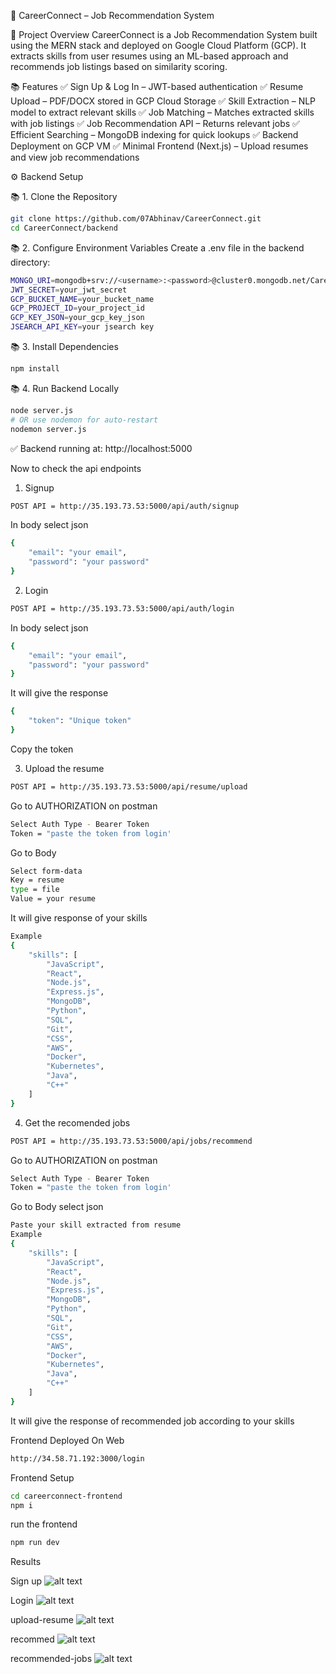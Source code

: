 🚀 CareerConnect – Job Recommendation System

🎯 Project Overview
CareerConnect is a Job Recommendation System built using the MERN stack and deployed on Google Cloud Platform (GCP). It extracts skills from user resumes using an ML-based approach and recommends job listings based on similarity scoring.

📚 Features
✅ Sign Up & Log In – JWT-based authentication
✅ Resume Upload – PDF/DOCX stored in GCP Cloud Storage
✅ Skill Extraction – NLP model to extract relevant skills
✅ Job Matching – Matches extracted skills with job listings
✅ Job Recommendation API – Returns relevant jobs
✅ Efficient Searching – MongoDB indexing for quick lookups
✅ Backend Deployment on GCP VM
✅ Minimal Frontend (Next.js) – Upload resumes and view job recommendations

⚙️ Backend Setup

📚 1. Clone the Repository
```bash
git clone https://github.com/07Abhinav/CareerConnect.git
cd CareerConnect/backend
```
📚 2. Configure Environment Variables
Create a .env file in the backend directory:
```bash
MONGO_URI=mongodb+srv://<username>:<password>@cluster0.mongodb.net/CareerConnect
JWT_SECRET=your_jwt_secret
GCP_BUCKET_NAME=your_bucket_name
GCP_PROJECT_ID=your_project_id
GCP_KEY_JSON=your_gcp_key_json
JSEARCH_API_KEY=your jsearch key
```
📚 3. Install Dependencies
```bash
npm install
```

📚 4. Run Backend Locally
```bash
node server.js
# OR use nodemon for auto-restart
nodemon server.js
```
✅ Backend running at: http://localhost:5000

Now to check the api endpoints

1. Signup
```bash
POST API = http://35.193.73.53:5000/api/auth/signup
```
In body select json

```bash
{
    "email": "your email",
    "password": "your password"
}
```
2. Login
```bash
POST API = http://35.193.73.53:5000/api/auth/login
```
In body select json

```bash
{
    "email": "your email",
    "password": "your password"
}
```
It will give the response

```bash
{
    "token": "Unique token"
}
```
Copy the token

3. Upload the resume
```bash
POST API = http://35.193.73.53:5000/api/resume/upload
```
Go to AUTHORIZATION on postman
```bash
Select Auth Type - Bearer Token
Token = "paste the token from login'
```
Go to Body
```bash
Select form-data
Key = resume
type = file
Value = your resume
```
It will give response of your skills
```bash
Example
{
    "skills": [
        "JavaScript",
        "React",
        "Node.js",
        "Express.js",
        "MongoDB",
        "Python",
        "SQL",
        "Git",
        "CSS",
        "AWS",
        "Docker",
        "Kubernetes",
        "Java",
        "C++"
    ]
}
```

4. Get the recomended jobs
```bash
POST API = http://35.193.73.53:5000/api/jobs/recommend
```

Go to AUTHORIZATION on postman
```bash
Select Auth Type - Bearer Token
Token = "paste the token from login'
```
Go to Body select json
```bash
Paste your skill extracted from resume
Example
{
    "skills": [
        "JavaScript",
        "React",
        "Node.js",
        "Express.js",
        "MongoDB",
        "Python",
        "SQL",
        "Git",
        "CSS",
        "AWS",
        "Docker",
        "Kubernetes",
        "Java",
        "C++"
    ]
}
```
It will give the response of recommended job according to your skills

Frontend Deployed On Web

```bash
http://34.58.71.192:3000/login
```

Frontend Setup

```bash
cd careerconnect-frontend
npm i
```

run the frontend
```bash
npm run dev
```

Results

Sign up
![alt text](image-1.png)

Login
![alt text](image.png)

upload-resume
![alt text](image-2.png)

recommed
![alt text](image-3.png)

recommended-jobs
![alt text](image-4.png)

